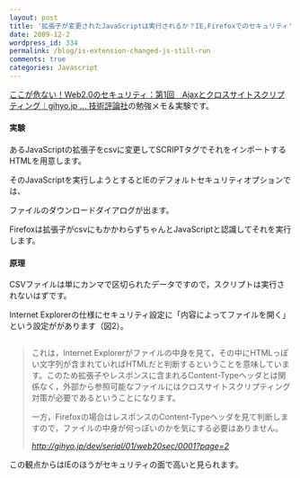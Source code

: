 ```yaml
---
layout: post
title: '拡張子が変更されたJavaScriptは実行されるか？IE,Firefoxでのセキュリティ'
date: 2009-12-2
wordpress_id: 334
permalink: /blog/is-extension-changed-js-still-run
comments: true
categories: Javascript
---
```

<div class="section">
<p><a href="http://gihyo.jp/dev/serial/01/web20sec/0001?page=2" target="_blank">ここが危ない！Web2.0のセキュリティ：第1回　Ajaxとクロスサイトスクリプティング｜gihyo.jp … 技術評論社</a>の勉強メモ＆実験です。</p>
<h4>実験</h4>
<p>あるJavaScriptの拡張子をcsvに変更してSCRIPTタグでそれをインポートするHTMLを用意します。</p>
<p>そのJavaScriptを実行しようとするとIEのデフォルトセキュリティオプションでは、</p>
<p>ファイルのダウンロードダイアログが出ます。</p>
<p>Firefoxは拡張子がcsvにもかかわらずちゃんとJavaScriptと認識してそれを実行します。</p>
<h4>原理</h4>
<p>CSVファイルは単にカンマで区切られたデータですので，スクリプトは実行されないはずです。</p>
<p>Internet Explorerの仕様にセキュリティ設定に「内容によってファイルを開く」という設定ががあります（図2）。 </p>
<p><img alt="" src="http://image.gihyo.co.jp/assets/images/dev/serial/01/web20sec/0001/thumb/TH300_fig02.png"></p>
<blockquote title="http://gihyo.jp/dev/serial/01/web20sec/0001?page=2" cite="http://gihyo.jp/dev/serial/01/web20sec/0001?page=2">
<p>これは，Internet Explorerがファイルの中身を見て，その中にHTMLっぽい文字列が含まれていればHTMLだと判断するということを意味しています。このため拡張子やレスポンスに含まれるContent-Typeヘッダとは関係なく，外部から参照可能なファイルにはクロスサイトスクリプティング対策が必要であるということになります。</p>
<p>一方，Firefoxの場合はレスポンスのContent-Typeヘッダを見て判断しますので，ファイルの中身が何っぽいのかを気にする必要はありません。 </p>
<cite><a href="http://gihyo.jp/dev/serial/01/web20sec/0001?page=2" target="_blank">http://gihyo.jp/dev/serial/01/web20sec/0001?page=2</a></cite></blockquote>
<p>この観点からはIEのほうがセキュリティの面で高いと見られます。</p>
</div>
